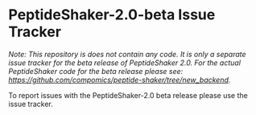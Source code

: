 # PeptideShaker-2.0-beta Issue Tracker

*Note: This repository is does not contain any code. It is only a separate issue tracker for the beta release of PeptideShaker 2.0. For the actual PeptideShaker code for the beta release please see: https://github.com/compomics/peptide-shaker/tree/new_backend.*

To report issues with the PeptideShaker-2.0 beta release please use the issue tracker.
